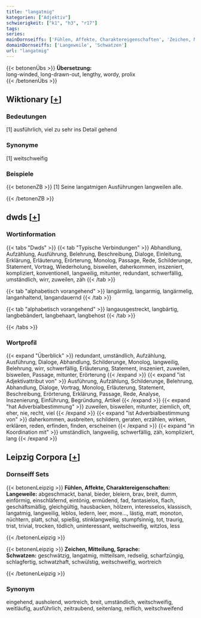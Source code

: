 ```yaml
---
title: "langatmig"
kategorien: ["Adjektiv"]
schwierigkeit: ["k1", "h3", "r17"]
tags:
series:
mainDornseiffs: ['Fühlen, Affekte, Charaktereigenschaften', 'Zeichen, Mitteilung, Sprache']
domainDornseiffs: ['Langeweile', 'Schwatzen']
url: "langatmig"
---
```


{{< betonenÜbs >}}
**Übersetzung:**  
long-winded, long-drawn-out, lengthy, wordy, prolix  
{{< /betonenÜbs >}}

## Wiktionary [[+](https://de.wiktionary.org/wiki/langatmig)]

### Bedeutungen
[1] ausführlich, viel zu sehr ins Detail gehend  

### Synonyme
[1] weitschweifig  

### Beispiele
{{< betonenZB >}}
[1] Seine langatmigen Ausführungen langweilen alle.  

{{< /betonenZB >}}


## dwds [[+](https://www.dwds.de/wb/langatmig)]

### Wortinformation
{{< tabs "Dwds" >}}
{{< tab "Typische Verbindungen" >}}
Abhandlung, Aufzählung, Ausführung, Belehrung, Beschreibung, Dialoge, Einleitung, Erklärung, Erläuterung, Erörterung, Monolog, Passage, Rede, Schilderunge, Statement, Vortrag, Wiederholung, bisweilen, daherkommen, inszeniert, kompliziert, konventionell, langweilig, mitunter, redundant, schwerfällig, umständlich, wirr, zuweilen, zäh
{{< /tab >}}

{{< tab "alphabetisch vorangehend" >}}
langärmlig, langarmig, langärmelig, langanhaltend, langandauernd
{{< /tab >}}

{{< tab "alphabetisch vorangehend" >}}
langausgestreckt, langbärtig, langbebändert, langbehaart, langbehost
{{< /tab >}}

{{< /tabs >}}

### Wortprofil
{{< expand "Überblick" >}} redundant, umständlich, Aufzählung, Ausführung, Dialoge, Abhandlung, Schilderunge, Monolog, langweilig, Belehrung, wirr, schwerfällig, Erläuterung, Statement, inszeniert, zuweilen, bisweilen, Passage, mitunter, Erörterung {{< /expand >}}
{{< expand "ist Adjektivattribut von" >}} Ausführung, Aufzählung, Schilderunge, Belehrung, Abhandlung, Dialoge, Vortrag, Monolog, Erläuterung, Statement, Beschreibung, Erörterung, Erklärung, Passage, Rede, Analyse, Inszenierung, Einführung, Begründung, Artikel {{< /expand >}}
{{< expand "hat Adverbialbestimmung" >}} zuweilen, bisweilen, mitunter, ziemlich, oft, eher, nie, recht, viel {{< /expand >}}
{{< expand "ist Adverbialbestimmung von" >}} daherkommen, ausbreiten, schildern, geraten, erzählen, wirken, erklären, reden, erfinden, finden, erscheinen {{< /expand >}}
{{< expand "in Koordination mit" >}} umständlich, langweilig, schwerfällig, zäh, kompliziert, lang {{< /expand >}}

## Leipzig Corpora [[+](https://corpora.uni-leipzig.de/en/res?word=langatmig&corpusId=deu_newscrawl-public_2018)]

### Dornseiff Sets
{{< betonenLeipzig >}}
**Fühlen, Affekte, Charaktereigenschaften:**  
**Langeweile:** abgeschmackt, banal, bieder, bleiern, brav, breit, dumm, einförmig, einschläfernd, eintönig, ermüdend, fad, fantasielos, flach, geschäftsmäßig, gleichgültig, hausbacken, hölzern, interesselos, klassisch, langatmig, langweilig, leblos, ledern, leer, more..., lästig, matt, monoton, nüchtern, platt, schal, spießig, stinklangweilig, stumpfsinnig, tot, traurig, trist, trivial, trocken, tödlich, uninteressant, weitschweifig, witzlos, less  

{{< /betonenLeipzig >}}


{{< betonenLeipzig >}}
**Zeichen, Mitteilung, Sprache:**  
**Schwatzen:** geschwätzig, langatmig, mitteilsam, redselig, scharfzüngig, schlagfertig, schwatzhaft, schwülstig, weitschweifig, wortreich  

{{< /betonenLeipzig >}}

### Synonym
eingehend, ausholend, wortreich, breit, umständlich, weitschweifig, weitläufig, ausführlich, zeitraubend, seitenlang, reiflich, weitschweifend

